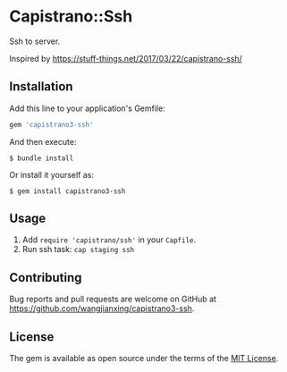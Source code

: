 # Capistrano::Ssh

Ssh to server.

Inspired by https://stuff-things.net/2017/03/22/capistrano-ssh/

## Installation

Add this line to your application's Gemfile:

```ruby
gem 'capistrano3-ssh'
```

And then execute:

    $ bundle install

Or install it yourself as:

    $ gem install capistrano3-ssh

## Usage

1. Add ```require 'capistrano/ssh'``` in your ```Capfile```.
2. Run ssh task: ```cap staging ssh```

## Contributing

Bug reports and pull requests are welcome on GitHub at https://github.com/wangjianxing/capistrano3-ssh.


## License

The gem is available as open source under the terms of the [MIT License](https://opensource.org/licenses/MIT).
